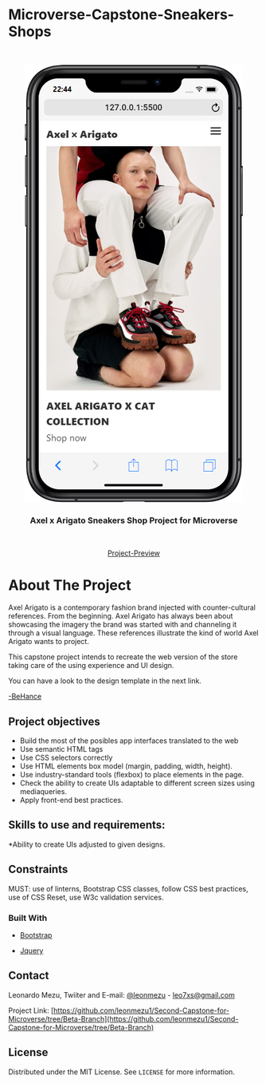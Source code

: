 # Microverse-Capstone-Sneakers-Shops

<!-- PROJECT LOGO DESKTOP-->
<br />
<p align="center">
  <a href="https://https://raw.githack.com/leonmezu1/Second-Capstone-for-Microverse/Beta-Branch/index.html">
    <img src="images/Store.png" alt="phone.png">
  </a>

  <h3 align="center">Axel x Arigato Sneakers Shop Project for Microverse</h3>
</p>

<br />
<p align="center">
  <a href="https://raw.githack.com/leonmezu1/Second-Capstone-for-Microverse/Beta-Branch/index.html">Project-Preview</a>
</p>

<!-- ABOUT THE PROJECT -->
# About The Project

Axel Arigato is a contemporary fashion brand injected with counter-cultural references. From the beginning. Axel Arigato has always been about showcasing the imagery the brand was started with and channeling it through a visual language. These references illustrate the kind of world Axel Arigato wants to project. 

This capstone project intends to recreate the web version of the store taking care of the using experience and UI design.

You can have a look to the design template in the next link.

[-BeHance](https://www.behance.net/gallery/80392909/AXEL-ARIGATO-Website)


## Project objectives

* Build the most of the posibles app interfaces translated to the web
* Use semantic HTML tags
* Use CSS selectors correctly
* Use HTML elements box model (margin, padding, width, height).
* Use industry-standard tools (flexbox) to place elements in the page.
* Check the ability to create UIs adaptable to different screen sizes using mediaqueries.
* Apply front-end best practices.


## Skills to use and requirements:

*Ability to create UIs adjusted to given designs.

## Constraints

MUST: use of linterns, Bootstrap CSS classes, follow CSS best practices, use of CSS Reset, use W3c validation services.


### Built With

* [Bootstrap](https://getbootstrap.com)

* [Jquery](https://code.jquery.com/)


<!-- CONTACT -->
## Contact


Leonardo Mezu, Twiiter and E-mail: [ @leonmezu](https://twitter.com/leonmezu) - leo7xs@gmail.com

Project Link: [https://github.com/leonmezu1/Second-Capstone-for-Microverse/tree/Beta-Branch](https://github.com/leonmezu1/Second-Capstone-for-Microverse/tree/Beta-Branch)



<!-- LICENSE -->
## License

Distributed under the MIT License. See `LICENSE` for more information.




